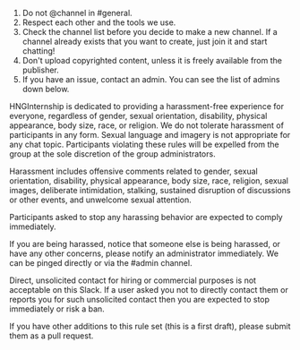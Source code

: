 1. Do not @channel in #general.
1. Respect each other and the tools we use.
1. Check the channel list before you decide to make a new channel. If a channel already exists that you want to create, just join it and start chatting!
1. Don't upload copyrighted content, unless it is freely available from the publisher.
1. If you have an issue, contact an admin. You can see the list of admins down below.

HNGInternship is dedicated to providing a harassment-free experience for everyone, regardless of gender, sexual orientation, disability, physical appearance, body size, race, or religion. We do not tolerate harassment of participants in any form. Sexual language and imagery is not appropriate for any chat topic. Participants violating these rules will be expelled from the group at the sole discretion of the group administrators.

Harassment includes offensive comments related to gender, sexual orientation, disability, physical appearance, body size, race, religion, sexual images, deliberate intimidation, stalking, sustained disruption of discussions or other events, and unwelcome sexual attention.

Participants asked to stop any harassing behavior are expected to comply immediately.

If you are being harassed, notice that someone else is being harassed, or have any other concerns, please notify an administrator immediately. We can be pinged directly or via the #admin channel.

Direct, unsolicited contact for hiring or commercial purposes is not acceptable on this Slack. If a user asked you not to directly contact them or reports you for such unsolicited contact then you are expected to stop immediately or risk a ban.

If you have other additions to this rule set (this is a first draft), please submit them as a pull request.
